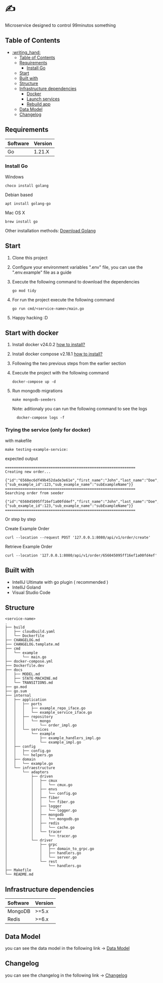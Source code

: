 # :writing_hand: <service-name>

Microservice designed to control 99minutos something

## Table of Contents

- [:writing\_hand: ](#writing_hand-)
    - [Table of Contents](#table-of-contents)
    - [Requirements](#requirements)
        - [Install Go](#install-go)
    - [Start](#start)
    - [Built with](#built-with)
    - [Structure](#structure)
    - [Infrastructure dependencies](#infrastructure-dependencies)
        - [Docker](#docker)
        - [Launch services](#launch-services)
        - [Rebuild app](#rebuild-app)
    - [Data Model](#data-model)
    - [Changelog](#changelog)

## Requirements

| Software | Version |
|:---------|:--------|
| Go       | 1.21.X  |

### Install Go

Windows

```shell
choco install golang
```

Debian based

```shell
apt install golang-go 
```

Mac OS X

```shell
brew install go
```

Other installation methods: [Download Golang](https://go.dev/dl/)

## Start

1. Clone this project
2. Configure your environment variables ".env" file, you can use the ".env.example" file as a guide
3. Execute the following command to download the dependencies

    ```shell
    go mod tidy
    ```

4. For run the project execute the following command

    ```shell
    go run cmd/<service-name>/main.go
    ```

5. Happy hacking :D

## Start with docker

1. Install docker v24.0.2 [how to install?](https://docs.docker.com/engine/install/)
2. Install docker compose v2.18.1 [how to install?](https://docs.docker.com/compose/install/)
3. Following the two previous steps from the earlier section
4. Execute the project with the following command

    ```shell
    docker-compose up -d
    ```
5. Run mongodb migrations

    ```shell
    make mongodb-seeders
    ```
    Note: aditionaly you can run the following command to see the logs
    ```shell    
      docker-compose logs -f
    ```

### Trying the service (only for docker)

with makefile

```shell
make testing-example-service:
```
expected output
```shell
============================================================
Creating new order... 

{"id":"6560ec6df49b452dade3e61e","first_name":"John","last_name":"Doe","sub_example":{"sub_example_id":123,"sub_example_name":"subExampleName"}}
============================================================
Searching order from seeder 

{"id":"656045095ff16ef1a00fd4ef","first_name":"John","last_name":"Doe","sub_example":{"sub_example_id":123,"sub_example_name":"subExampleName"}}
============================================================
```

Or step by step

Create Example Order

```shell
curl --location --request POST '127.0.0.1:8080/api/v1/order/create'
```

Retrieve Example Order

```shell
curl --location '127.0.0.1:8080/api/v1/order/656045095ff16ef1a00fd4ef'
```

## Built with

- IntelliJ Ultimate with go plugin ( recommended )
- IntelliJ Goland
- Visual Studio Code

## Structure

```shell
<service-name>
.
├── build
│   ├── cloudbuild.yaml
│   └── Dockerfile
├── CHANGELOG.md
├── CHANGELOG.template.md
├── cmd
│   └── example
│       └── main.go
├── docker-compose.yml
├── Dockerfile.dev
├── docs
│   ├── MODEL.md
│   ├── STATE-MACHINE.md
│   └── TRANSITIONS.md
├── go.mod
├── go.sum
├── internal
│   ├── application
│   │   ├── ports
│   │   │   ├── example_repo_iface.go
│   │   │   └── example_service_iface.go
│   │   ├── repository
│   │   │   └── mongo
│   │   │       └── order_impl.go
│   │   └── services
│   │       └── example
│   │           ├── example_handlers_impl.go
│   │           └── example_impl.go
│   ├── config
│   │   ├── config.go
│   │   └── helpers.go
│   ├── domain
│   │   └── example.go
│   └── infraestructure
│       └── adapters
│           ├── driven
│           │   ├── cmux
│           │   │   └── cmux.go
│           │   ├── envs
│           │   │   └── config.go
│           │   ├── fiber
│           │   │   └── fiber.go
│           │   ├── logger
│           │   │   └── logger.go
│           │   ├── mongodb
│           │   │   └── mongodb.go
│           │   ├── redis
│           │   │   └── cache.go
│           │   └── tracer
│           │       └── tracer.go
│           └── driver
│               ├── grpc
│               │   ├── domain_to_grpc.go
│               │   ├── handlers.go
│               │   └── server.go
│               └── rest
│                   └── handlers.go
├── Makefile
└── README.md
```

## Infrastructure dependencies

| Software | Version |
|:---------|:--------|
| MongoDB  | >=5.x   |
| Redis    | >=6.x   |

## Data Model

you can see the data model in the following link -> [Data Model](docs/MODEL.md)

## Changelog

you can see the changelog in the following link -> [Changelog](CHANGELOG.md)
